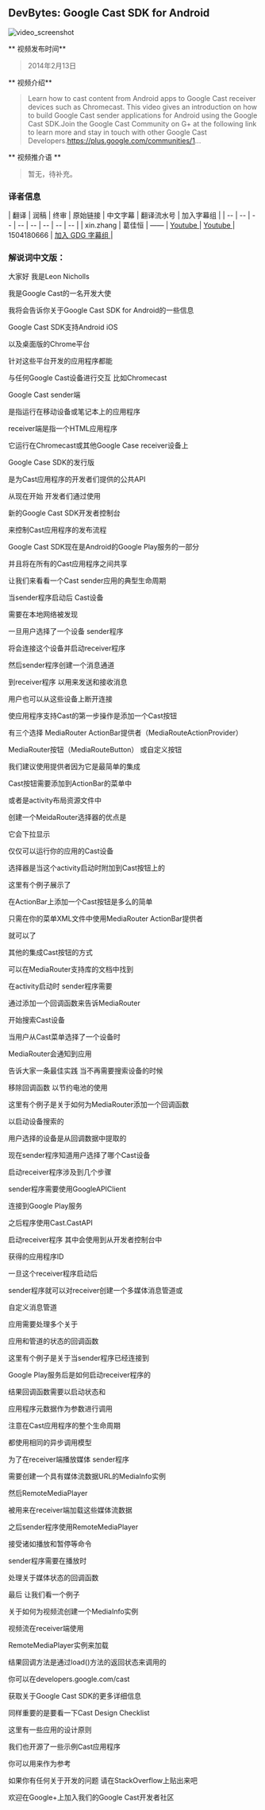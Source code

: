 
## DevBytes: Google Cast SDK for Android

![video_screenshot](images/qEeNwIoXkhM.jpg)

** 视频发布时间**
 
> 2014年2月13日

** 视频介绍**

> Learn how to cast content from Android apps to Google Cast receiver devices such as Chromecast. This video gives an introduction on how to build Google Cast sender applications for Android using the Google Cast SDK.Join the Google Cast Community on G+ at the following link to learn more and stay in touch with other Google Cast Developers.https://plus.google.com/communities/1...

** 视频推介语 **

>  暂无，待补充。


### 译者信息

| 翻译 | 润稿 | 终审 | 原始链接 | 中文字幕 |  翻译流水号  |  加入字幕组  |
| -- | -- | -- | -- | -- |  -- | -- | -- |
| xin.zhang | 葛佳恒 | —— | [ Youtube ]( https://www.youtube.com/watch?v=qEeNwIoXkhM )  |  [ Youtube ]( https://www.youtube.com/watch?v=FPsNMyAPgjY&index=5&list=PLvivLNHqjoowK2IZ9j_NYIucUrGgdiDrT ) | 1504180666 | [ 加入 GDG 字幕组 ]( http://www.gfansub.com/join_translator )  |



### 解说词中文版：

大家好  我是Leon Nicholls

我是Google Cast的一名开发大使

我将会告诉你关于Google Cast SDK for Android的一些信息

Google Cast SDK支持Android iOS

以及桌面版的Chrome平台

针对这些平台开发的应用程序都能

与任何Google Cast设备进行交互  比如Chromecast

Google Cast sender端

是指运行在移动设备或笔记本上的应用程序

receiver端是指一个HTML应用程序

它运行在Chromecast或其他Google Case receiver设备上

Google Case SDK的发行版

是为Cast应用程序的开发者们提供的公共API

从现在开始  开发者们通过使用

新的Google Cast SDK开发者控制台

来控制Cast应用程序的发布流程

Google Cast SDK现在是Android的Google Play服务的一部分

并且将在所有的Cast应用程序之间共享

让我们来看看一个Cast sender应用的典型生命周期

当sender程序启动后  Cast设备

需要在本地网络被发现

一旦用户选择了一个设备  sender程序

将会连接这个设备并启动receiver程序

然后sender程序创建一个消息通道

到receiver程序  以用来发送和接收消息

用户也可以从这些设备上断开连接

使应用程序支持Cast的第一步操作是添加一个Cast按钮

有三个选择  MediaRouter ActionBar提供者（MediaRouteActionProvider）

MediaRouter按钮（MediaRouteButton）  或自定义按钮

我们建议使用提供者因为它是最简单的集成

Cast按钮需要添加到ActionBar的菜单中

或者是activity布局资源文件中

创建一个MeidaRouter选择器的优点是

它会下拉显示

仅仅可以运行你的应用的Cast设备

选择器是当这个activity启动时附加到Cast按钮上的

这里有个例子展示了

在ActionBar上添加一个Cast按钮是多么的简单

只需在你的菜单XML文件中使用MediaRouter ActionBar提供者

就可以了

其他的集成Cast按钮的方式

可以在MediaRouter支持库的文档中找到

在activity启动时  sender程序需要

通过添加一个回调函数来告诉MediaRouter

开始搜索Cast设备

当用户从Cast菜单选择了一个设备时

MediaRouter会通知到应用

告诉大家一条最佳实践  当不再需要搜索设备的时候

移除回调函数  以节约电池的使用

这里有个例子是关于如何为MediaRouter添加一个回调函数

以启动设备搜索的

用户选择的设备是从回调数据中提取的

现在sender程序知道用户选择了哪个Cast设备

启动receiver程序涉及到几个步骤

sender程序需要使用GoogleAPIClient

连接到Google Play服务

之后程序使用Cast.CastAPI

启动receiver程序  其中会使用到从开发者控制台中

获得的应用程序ID

一旦这个receiver程序启动后

sender程序就可以对receiver创建一个多媒体消息管道或

自定义消息管道

应用需要处理多个关于

应用和管道的状态的回调函数

这里有个例子是关于当sender程序已经连接到

Google Play服务后是如何启动receiver程序的

结果回调函数需要以启动状态和

应用程序元数据作为参数进行调用

注意在Cast应用程序的整个生命周期

都使用相同的异步调用模型

为了在receiver端播放媒体  sender程序

需要创建一个具有媒体流数据URL的MediaInfo实例

然后RemoteMediaPlayer

被用来在receiver端加载这些媒体流数据

之后sender程序使用RemoteMediaPlayer

接受诸如播放和暂停等命令

sender程序需要在播放时

处理关于媒体状态的回调函数

最后  让我们看一个例子

关于如何为视频流创建一个MediaInfo实例

视频流在receiver端使用

RemoteMediaPlayer实例来加载

结果回调方法是通过load()方法的返回状态来调用的

你可以在developers.google.com/cast

获取关于Google Cast SDK的更多详细信息

同样重要的是要看一下Cast Design Checklist

这里有一些应用的设计原则

我们也开源了一些示例Cast应用程序

你可以用来作为参考

如果你有任何关于开发的问题  请在StackOverflow上贴出来吧

欢迎在Google+上加入我们的Google Cast开发者社区





